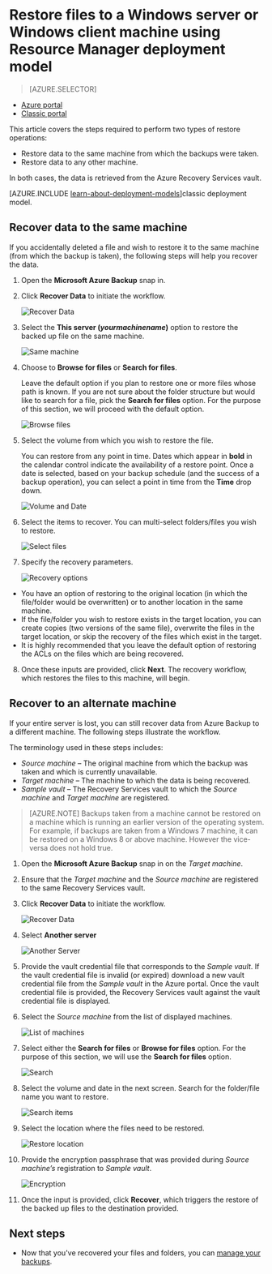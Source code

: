 <properties
   pageTitle="Restore data to a Windows Server or Windows Client from Azure using the Resource Manager deployment model | Microsoft Azure"
   description="Learn how to restore from a Windows Server or Windows Client."
   services="backup"
   documentationCenter=""
   authors="saurabhsensharma"
   manager="shivamg"
   editor=""/>

<tags
   ms.service="backup"
   ms.workload="storage-backup-recovery"
     ms.tgt_pltfrm="na"
     ms.devlang="na"
     ms.topic="article"
     ms.date="08/02/2016"
     ms.author="trinadhk; jimpark; markgal;"/>

# <a name="restore-files-to-a-windows-server-or-windows-client-machine-using-resource-manager-deployment-model"></a>Restore files to a Windows server or Windows client machine using Resource Manager deployment model

> [AZURE.SELECTOR]
- [Azure portal](backup-azure-restore-windows-server.md)
- [Classic portal](backup-azure-restore-windows-server-classic.md)

This article covers the steps required to perform two types of restore operations:

- Restore data to the same machine from which the backups were taken.
- Restore data to any other machine.

In both cases, the data is retrieved from the Azure Recovery Services vault.

[AZURE.INCLUDE [learn-about-deployment-models](../../includes/learn-about-deployment-models-rm-include.md)]classic deployment model.

## <a name="recover-data-to-the-same-machine"></a>Recover data to the same machine
If you accidentally deleted a file and wish to restore it to the same machine (from which the backup is taken), the following steps will help you recover the data.

1. Open the **Microsoft Azure Backup** snap in.
2. Click **Recover Data** to initiate the workflow.

    ![Recover Data](./media/backup-azure-restore-windows-server/recover.png)

3. Select the **This server (*yourmachinename*)** option to restore the backed up file on the same machine.

    ![Same machine](./media/backup-azure-restore-windows-server/samemachine.png)

4. Choose to **Browse for files** or **Search for files**.

    Leave the default option if you plan to restore one or more files whose path is known. If you are not sure about the folder structure but would like to search for a file, pick the **Search for files** option. For the purpose of this section, we will proceed with the default option.

    ![Browse files](./media/backup-azure-restore-windows-server/browseandsearch.png)

5. Select the volume from which you wish to restore the file.

    You can restore from any point in time. Dates which appear in **bold** in the calendar control indicate the availability of a restore point. Once a date is selected, based on your backup schedule (and the success of a backup operation), you can select a point in time from the **Time** drop down.

    ![Volume and Date](./media/backup-azure-restore-windows-server/volanddate.png)

6. Select the items to recover. You can multi-select folders/files you wish to restore.

    ![Select files](./media/backup-azure-restore-windows-server/selectfiles.png)

7. Specify the recovery parameters.

    ![Recovery options](./media/backup-azure-restore-windows-server/recoveroptions.png)

  - You have an option of restoring to the original location (in which the file/folder would be overwritten) or to another location in the same machine.
  - If the file/folder you wish to restore exists in the target location, you can create copies (two versions of the same file), overwrite the files in the target location, or skip the recovery of the files which exist in the target.
  - It is highly recommended that you leave the default option of restoring the ACLs on the files which are being recovered.

8. Once these inputs are provided, click **Next**. The recovery workflow, which restores the files to this machine, will begin.

## <a name="recover-to-an-alternate-machine"></a>Recover to an alternate machine
If your entire server is lost, you can still recover data from Azure Backup to a different machine. The following steps illustrate the workflow.  

The terminology used in these steps includes:

- *Source machine* – The original machine from which the backup was taken and which is currently unavailable.
- *Target machine* – The machine to which the data is being recovered.
- *Sample vault* – The Recovery Services vault to which the *Source machine* and *Target machine* are registered. <br/>

> [AZURE.NOTE] Backups taken from a machine cannot be restored on a machine which is running an earlier version of the operating system. For example, if backups are taken from a Windows 7 machine, it can be restored on a Windows 8 or above machine. However the vice-versa does not hold true.

1. Open the **Microsoft Azure Backup** snap in on the *Target machine*.
2. Ensure that the *Target machine* and the *Source machine* are registered to the same Recovery Services vault.
3. Click **Recover Data** to initiate the workflow.

    ![Recover Data](./media/backup-azure-restore-windows-server/recover.png)

4. Select **Another server**

    ![Another Server](./media/backup-azure-restore-windows-server/anotherserver.png)

5. Provide the vault credential file that corresponds to the *Sample vault*. If the vault credential file is invalid (or expired) download a new vault credential file from the *Sample vault* in the Azure portal. Once the vault credential file is provided, the Recovery Services vault against the vault credential file is displayed.

6. Select the *Source machine* from the list of displayed machines.

    ![List of machines](./media/backup-azure-restore-windows-server/machinelist.png)

7. Select either the **Search for files** or **Browse for files** option. For the purpose of this section, we will use the **Search for files** option.

    ![Search](./media/backup-azure-restore-windows-server/search.png)

8. Select the volume and date in the next screen. Search for the folder/file name you want to restore.

    ![Search items](./media/backup-azure-restore-windows-server/searchitems.png)

9. Select the location where the files need to be restored.

    ![Restore location](./media/backup-azure-restore-windows-server/restorelocation.png)

10. Provide the encryption passphrase that was provided during *Source machine’s* registration to *Sample vault*.

    ![Encryption](./media/backup-azure-restore-windows-server/encryption.png)

11. Once the input is provided, click **Recover**, which triggers the restore of the backed up files to the destination provided.

## <a name="next-steps"></a>Next steps
- Now that you've recovered your files and folders, you can [manage your backups](backup-azure-manage-windows-server.md).
